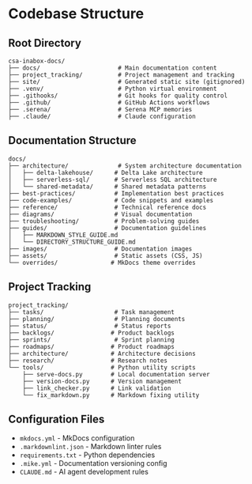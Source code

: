 # Codebase Structure

## Root Directory
```
csa-inabox-docs/
├── docs/                      # Main documentation content
├── project_tracking/          # Project management and tracking
├── site/                      # Generated static site (gitignored)
├── .venv/                     # Python virtual environment
├── .githooks/                 # Git hooks for quality control
├── .github/                   # GitHub Actions workflows
├── .serena/                   # Serena MCP memories
├── .claude/                   # Claude configuration
```

## Documentation Structure
```
docs/
├── architecture/              # System architecture documentation
│   ├── delta-lakehouse/      # Delta Lake architecture
│   ├── serverless-sql/       # Serverless SQL architecture
│   └── shared-metadata/      # Shared metadata patterns
├── best-practices/           # Implementation best practices
├── code-examples/            # Code snippets and examples
├── reference/                # Technical reference docs
├── diagrams/                 # Visual documentation
├── troubleshooting/          # Problem-solving guides
├── guides/                   # Documentation guidelines
│   ├── MARKDOWN_STYLE_GUIDE.md
│   └── DIRECTORY_STRUCTURE_GUIDE.md
├── images/                   # Documentation images
├── assets/                   # Static assets (CSS, JS)
└── overrides/               # MkDocs theme overrides
```

## Project Tracking
```
project_tracking/
├── tasks/                    # Task management
├── planning/                 # Planning documents
├── status/                   # Status reports
├── backlogs/                # Product backlogs
├── sprints/                  # Sprint planning
├── roadmaps/                # Product roadmaps
├── architecture/            # Architecture decisions
├── research/                # Research notes
└── tools/                   # Python utility scripts
    ├── serve-docs.py        # Local documentation server
    ├── version-docs.py      # Version management
    ├── link_checker.py      # Link validation
    └── fix_markdown.py      # Markdown fixing utility
```

## Configuration Files
- `mkdocs.yml` - MkDocs configuration
- `.markdownlint.json` - Markdown linter rules
- `requirements.txt` - Python dependencies
- `.mike.yml` - Documentation versioning config
- `CLAUDE.md` - AI agent development rules